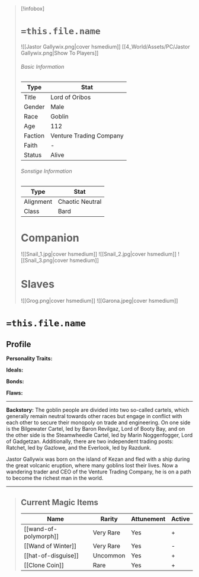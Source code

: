 > [!infobox]
> # `=this.file.name`
> ![[Jastor Gallywix.png|cover hsmedium]]
> [[4_World/Assets/PC/Jastor Gallywix.png|Show To Players]]
> ###### Basic Information
> Type |  Stat |
> ---|---|
> Title | Lord of Oribos |
> Gender | Male |
> Race | Goblin |
> Age | 112 |
> Faction | Venture Trading Company |
> Faith | - |
> Status | Alive |
> ###### Sonstige Information
> Type |  Stat |
> ---|---|
> Alignment | Chaotic Neutral |
> Class | Bard |
> # **Companion**
> ![[Snail_1.jpg|cover hsmedium]]
> ![[Snail_2.jpg|cover hsmedium]]
> ![[Snail_3.png|cover hsmedium]]
>  # **Slaves**
> ![[Grog.png|cover hsmedium]]
> ![[Garona.jpeg|cover hsmedium]]


# `=this.file.name`
## Profile

**Personality Traits:** 

**Ideals:**

**Bonds:**

**Flaws:**

---
**Backstory:**
The goblin people are divided into two so-called cartels, which generally remain neutral towards other races but engage in conflict with each other to secure their monopoly on trade and engineering. On one side is the Bilgewater Cartel, led by Baron Revilgaz, Lord of Booty Bay, and on the other side is the Steamwheedle Cartel, led by Marin Noggenfogger, Lord of Gadgetzan. Additionally, there are two independent trading posts: Ratchet, led by Gazlowe, and the Everlook, led by Razdunk. 

Jastor Gallywix was born on the island of Kezan and fled with a ship during the great volcanic eruption, where many goblins lost their lives. Now a wandering trader and CEO of the Venture Trading Company, he is on a path to become the richest man in the world.

---
> ## Current Magic Items
> Name |  Rarity | Attunement | Active |
> ---|---|---| ---|
> [[wand-of-polymorph]] | Very Rare | Yes | + |
> [[Wand of Winter]] | Very Rare | Yes | - |
> [[hat-of-disguise]] | Uncommon | Yes | + |
> [[Clone Coin]] | Rare | Yes | + |
